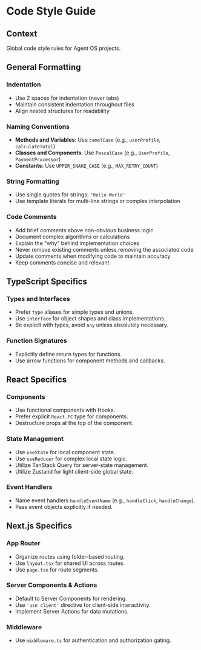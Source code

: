# Code Style Guide

## Context

Global code style rules for Agent OS projects.

## General Formatting

### Indentation
- Use 2 spaces for indentation (never tabs)
- Maintain consistent indentation throughout files
- Align nested structures for readability

### Naming Conventions
- **Methods and Variables**: Use `camelCase` (e.g., `userProfile`, `calculateTotal`)
- **Classes and Components**: Use `PascalCase` (e.g., `UserProfile`, `PaymentProcessor`)
- **Constants**: Use `UPPER_SNAKE_CASE` (e.g., `MAX_RETRY_COUNT`)

### String Formatting
- Use single quotes for strings: `'Hello World'`
- Use template literals for multi-line strings or complex interpolation

### Code Comments
- Add brief comments above non-obvious business logic
- Document complex algorithms or calculations
- Explain the "why" behind implementation choices
- Never remove existing comments unless removing the associated code
- Update comments when modifying code to maintain accuracy
- Keep comments concise and relevant

## TypeScript Specifics

### Types and Interfaces
- Prefer `type` aliases for simple types and unions.
- Use `interface` for object shapes and class implementations.
- Be explicit with types, avoid `any` unless absolutely necessary.

### Function Signatures
- Explicitly define return types for functions.
- Use arrow functions for component methods and callbacks.

## React Specifics

### Components
- Use functional components with Hooks.
- Prefer explicit `React.FC` type for components.
- Destructure props at the top of the component.

### State Management
- Use `useState` for local component state.
- Use `useReducer` for complex local state logic.
- Utilize TanStack Query for server-state management.
- Utilize Zustand for light client-side global state.

### Event Handlers
- Name event handlers `handleEventName` (e.g., `handleClick`, `handleChange`).
- Pass event objects explicitly if needed.

## Next.js Specifics

### App Router
- Organize routes using folder-based routing.
- Use `layout.tsx` for shared UI across routes.
- Use `page.tsx` for route segments.

### Server Components & Actions
- Default to Server Components for rendering.
- Use `'use client'` directive for client-side interactivity.
- Implement Server Actions for data mutations.

### Middleware
- Use `middleware.ts` for authentication and authorization gating.